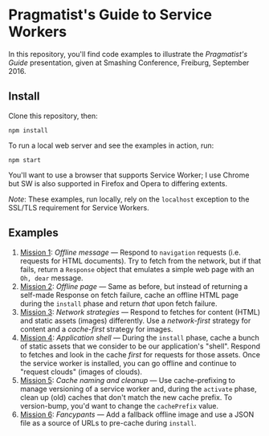 # Pragmatist's Guide to Service Workers

In this repository, you'll find code examples to illustrate the _Pragmatist's Guide_ presentation, given at Smashing Conference, Freiburg, September 2016.

## Install

Clone this repository, then:

`npm install`

To run a local web server and see the examples in action, run:

`npm start`

You'll want to use a browser that supports Service Worker; I use Chrome but SW is also supported in Firefox and Opera to differing extents.

_Note_: These examples, run locally, rely on the `localhost` exception to the SSL/TLS requirement for Service Workers.

## Examples

1. [Mission 1](missions/01-offline-message): _Offline message_ — Respond to `navigation` requests (i.e. requests for HTML documents). Try to fetch from the network, but if that fails, return a `Response` object that emulates a simple web page with an `Oh, dear` message.
1. [Mission 2](missions/02-offline-page): _Offline page_ — Same as before, but instead of returning a self-made Response on fetch failure, cache an offline HTML page during the `install` phase and return _that_ upon fetch failure.
1. [Mission 3](missions/03-network-strategies): _Network strategies_ — Respond to fetches for content (HTML) and static assets (images) differently. Use a _network-first_ strategy for content and a _cache-first_ strategy for images.
1. [Mission 4](missions/04-application-shell): _Application shell_ — During the `install` phase, cache a bunch of static assets that we consider to be our application's "shell". Respond to fetches and look in the cache _first_ for requests for those assets. Once the service worker is installed, you can go offline and continue to "request clouds" (images of clouds).
1. [Mission 5](missions/05-versioning): _Cache naming and cleanup_ — Use cache-prefixing to manage versioning of a service worker and, during the `activate` phase, clean up (old) caches that don't match the new cache prefix. To version-bump, you'd want to change the `cachePrefix` value.
1. [Mission 6](missions/06-fancypants): _Fancypants_ — Add a fallback offline image and use a JSON file as a source of URLs to pre-cache during `install`.
